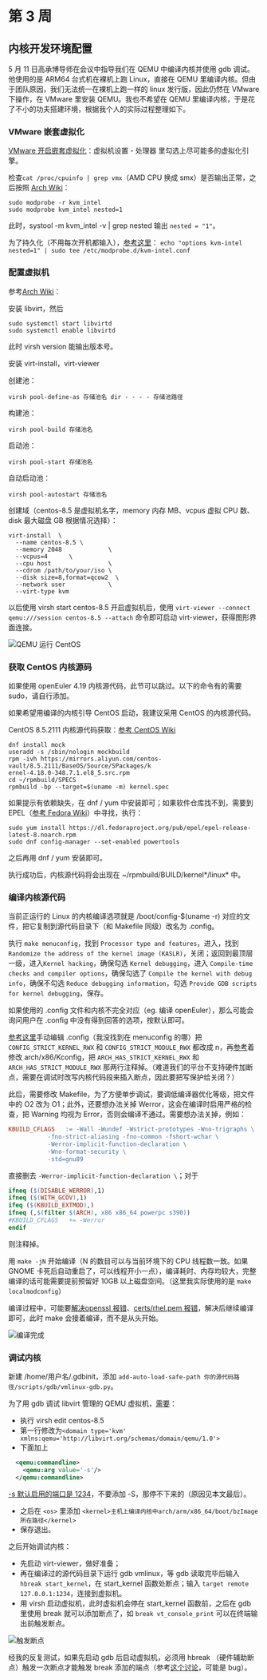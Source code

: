 # 第 3 周

## 内核开发环境配置

5 月 11 日高承博导师在会议中指导我们在 QEMU 中编译内核并使用 gdb 调试。他使用的是 ARM64 台式机在裸机上跑 Linux，直接在 QEMU 里编译内核。但由于团队原因，我们无法统一在裸机上跑一样的 linux 发行版，因此仍然在 VMware 下操作，在 VMware 里安装 QEMU。我也不希望在 QEMU 里编译内核，于是花了不小的功夫搭建环境，根据我个人的实际过程整理如下。

### VMware 嵌套虚拟化

[VMware 开启嵌套虚拟化](https://linuxhint.com/kvm_qemu_centos8_install)：虚拟机设置 - 处理器 里勾选上尽可能多的虚拟化引擎。

检查`cat /proc/cpuinfo | grep vmx`（AMD CPU 换成 smx）是否输出正常，之后按照 [Arch Wiki](https://wiki.archlinux.org/title/KVM_(%E7%AE%80%E4%BD%93%E4%B8%AD%E6%96%87))：
```shell
sudo modprobe -r kvm_intel
sudo modprobe kvm_intel nested=1
```
此时，systool -m kvm_intel -v | grep nested 输出 `nested = "1"`。

为了持久化（不用每次开机都输入），[参考这里](https://www.cnblogs.com/jpinsz/p/12345982.html)：
`echo "options kvm-intel nested=1" | sudo tee /etc/modprobe.d/kvm-intel.conf`

### 配置虚拟机

参考[Arch Wiki](https://wiki.archlinux.org/title/Libvirt)：

安装 libvirt，然后
```shell
sudo systemctl start libvirtd
sudo systemctl enable libvirtd
```
此时 virsh version 能输出版本号。

安装 virt-install，virt-viewer

创建池：

`virsh pool-define-as 存储池名 dir - - - - 存储池路径`

构建池：

`virsh pool-build 存储池名`

启动池：

`virsh pool-start 存储池名`

自动启动池：

`virsh pool-autostart 存储池名`

创建域（centos-8.5 是虚拟机名字，memory 内存 MB、vcpus 虚拟 CPU 数、disk 最大磁盘 GB 根据情况选择）：
```shell
virt-install  \
  --name centos-8.5 \
  --memory 2048             \
  --vcpus=4      \
  --cpu host                \
  --cdrom /path/to/your/iso \
  --disk size=8,format=qcow2  \
  --network user            \
  --virt-type kvm
```
以后使用 virsh start centos-8.5 开启虚拟机后，使用 `virt-viewer --connect qemu:///session centos-8.5 --attach` 命令即可启动 virt-viewer，获得图形界面连接。

![QEMU 运行 CentOS](./img/centos_on_qemu.png)

### 获取 CentOS 内核源码

如果使用 openEuler 4.19 内核源代码，此节可以跳过。以下的命令有的需要 sudo，请自行添加。

如果希望用编译的内核引导 CentOS 启动，我建议采用 CentOS 的内核源代码。

CentOS 8.5.2111 内核源代码获取：[参考 CentOS Wiki](https://wiki.centos.org/HowTos/I_need_the_Kernel_Source，https://blog.csdn.net/KamRoseLee/article/details/80147749)
```shell
dnf install mock
useradd -s /sbin/nologin mockbuild
rpm -ivh https://mirrors.aliyun.com/centos-vault/8.5.2111/BaseOS/Source/SPackages/k
ernel-4.18.0-348.7.1.el8_5.src.rpm
cd ~/rpmbuild/SPECS
rpmbuild -bp --target=$(uname -m) kernel.spec
```
如果提示有依赖缺失，在 dnf / yum 中安装即可；如果软件仓库找不到，需要到 EPEL（[参考 Fedora Wiki](https://fedoraproject.org/wiki/EPEL/zh-cn)）中寻找，执行：
```shell
sudo yum install https://dl.fedoraproject.org/pub/epel/epel-release-latest-8.noarch.rpm
sudo dnf config-manager --set-enabled powertools
```
之后再用 dnf / yum 安装即可。

执行成功后，内核源代码将会出现在 ~/rpmbuild/BUILD/kernel*/linux* 中。

### 编译内核源代码

当前正运行的 Linux 的内核编译选项就是 /boot/config-$(uname -r) 对应的文件，把它复制到源代码目录下（和 Makefile 同级）改名为 .config。

执行 `make menuconfig`，找到 `Processor type and features`，进入，找到 `Randomize the address of the kernel image (KASLR)`，关闭；返回到最顶层一级，进入`Kernel hacking`，确保勾选 `Kernel debugging`，进入 `Compile-time checks and compiler options`，确保勾选了 `Compile the kernel with debug info`，确保不勾选 `Reduce debugging information`，勾选 `Provide GDB scripts for kernel debugging`，保存。

如果使用的 .config 文件和内核不完全对应（eg. 编译 openEuler），那么可能会询问用户在 .config 中没有得到回答的选项，按默认即可。

[参考这里](https://blog.csdn.net/weixin_39871788/article/details/120313821)手动编辑 .config（我没找到在 menuconfig 的哪）把 `CONFIG_STRICT_KERNEL_RWX` 和 `CONFIG_STRICT_MODULE_RWX` 都改成 n，再[参考](https://linux.cn/thread-16243-1-1.html)着修改 arch/x86/Kconfig，把 `ARCH_HAS_STRICT_KERNEL_RWX` 和 `ARCH_HAS_STRICT_MODULE_RWX` 那两行注释掉。（难道我们的平台不支持硬件加断点，需要在调试时改写内核代码段来插入断点，因此要把写保护给关闭？）

此后，需要修改 Makefile，为了方便单步调试，要调低编译器优化等级，把文件中的 O2 改为 O1；此外，还要想办法关掉 Werror，这会在编译时启用严格的检查，把 Warning 均视为 Error，否则会编译不通过。需要想办法关掉，例如：
```Makefile
KBUILD_CFLAGS   := -Wall -Wundef -Wstrict-prototypes -Wno-trigraphs \
		   -fno-strict-aliasing -fno-common -fshort-wchar \
		   -Werror-implicit-function-declaration \
		   -Wno-format-security \
		   -std=gnu89
```
直接删去 `-Werror-implicit-function-declaration \`；对于
```Makefile
ifneq ($(DISABLE_WERROR),1)
ifneq ($(WITH_GCOV),1)
ifeq ($(KBUILD_EXTMOD),)
ifneq (,$(filter $(ARCH), x86 x86_64 powerpc s390))
#KBUILD_CFLAGS   += -Werror
endif
```
则注释掉。

用 `make -jN` 开始编译（N 的数目可以与当前环境下的 CPU 线程数一致。如果 GNOME 卡死后自动重启了，可以线程开小一点），编译耗时、内存均较大，完整编译的话可能需要提前预留好 10GB 以上磁盘空间。（这里我实际使用的是 `make localmodconfig`）

编译过程中，可能要[解决openssl 报错](https://blog.csdn.net/shakeme/article/details/80911441)、[certs/rhel.pem 报错](https://blog.csdn.net/u010356768/article/details/105805483)，解决后继续编译即可，此时 make 会接着编译，而不是从头开始。

![编译完成](./img/finish_compile.png)

### 调试内核

新建 /home/用户名/.gdbinit，添加 `add-auto-load-safe-path 你的源代码路径/scripts/gdb/vmlinux-gdb.py`。

为了用 gdb 调试 libvirt 管理的 QEMU 虚拟机，[需要](https://wiki.libvirt.org/page/QEMUSwitchToLibvirt#-boot)：
- 执行 virsh edit centos-8.5
- 第一行修改为`<domain type='kvm' xmlns:qemu='http://libvirt.org/schemas/domain/qemu/1.0'>`
- 下面加上
```xml
  <qemu:commandline>
    <qemu:arg value='-s'/>
  </qemu:commandline>
```
[-s 默认启用的端口是 1234](https://www.apriorit.com/dev-blog/597-debug-linux-kernel-qemu-libvirt)，不要添加 -S，那停不下来的（原因见本文最后）。
- 之后在 `<os>` 里添加 `<kernel>主机上编译内核中arch/arm/x86_64/boot/bzImage所在路径</kernel>`
- 保存退出。

之后开始调试内核：
- 先启动 virt-viewer，做好准备；
- 再在编译过的源代码目录下运行 gdb vmlinux，等 gdb 读取完毕后输入`hbreak start_kernel`，在 start_kernel 函数处断点；输入 `target remote 127.0.0.1:1234`，连接到虚拟机。
- 用 virsh 启动虚拟机，此时虚拟机会停在 start_kernel 函数前，之后在 gdb 里使用 break 就可以添加断点了，如 `break vt_console_print` 可以在终端输出前触发断点。

![触发断点](./img/hbreak_qemu.png)

经我的反复测试，如果先启动 gdb 后启动虚拟机，必须用 hbreak （硬件辅助断点）触发一次断点才能触发 break 添加的端点（参考[这个讨论](https://www.zhihu.com/question/270476360)，可能是 bug）。
